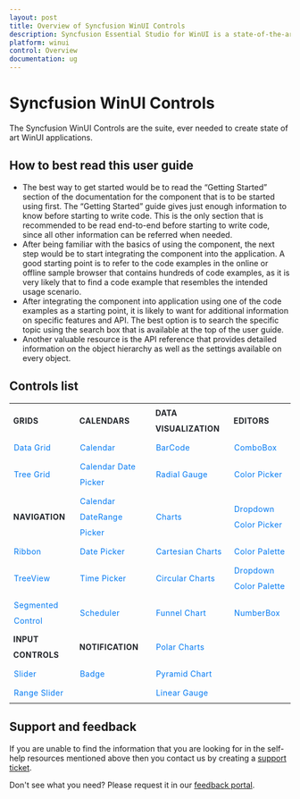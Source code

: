 ```yaml
---
layout: post
title: Overview of Syncfusion WinUI Controls
description: Syncfusion Essential Studio for WinUI is a state-of-the-art WinUI toolkit for developing Windows apps.
platform: winui
control: Overview
documentation: ug
---
```


# Syncfusion WinUI Controls

The Syncfusion WinUI Controls are the suite, ever needed to create state of art WinUI applications.

## How to best read this user guide

* The best way to get started would be to read the “Getting Started” section of the documentation for the component that is to be started using first. The “Getting Started” guide gives just enough information to know before starting to write code. This is the only section that is recommended to be read end-to-end before starting to write code, since all other information can be referred when needed.
* After being familiar with the basics of using the component, the next step would be to start integrating the component into the application. A good starting point is to refer to the code examples in the online or offline sample browser that contains hundreds of code examples, as it is very likely that to find a code example that resembles the intended usage scenario.
* After integrating the component into application using one of the code examples as a starting point, it is likely to want for additional information on specific features and API. The best option is to search the specific topic using the search box that is available at the top of the user guide.
* Another valuable resource is the API reference that provides detailed information on the object hierarchy as well as the settings available on every object.

## Controls list

<style>
#table
{
border:0 !important;
line-height: 2!important;
}

tr
{
border:0 !important;
}

td
{
border:0 !important;
}

#anchor
{
text-decoration: none!important; 
font-size: 14px!important; 
color: #0079F3!important;
letter-spacing: 0.47px!important;
text-align: left!important;
}
#title
{
font-size: 14px!important;
color: #22252A!important;
letter-spacing: 0.47px!important;
text-align: left!important;
font-weight: bold!important;
border:0 !important;
background-color:transparent!important;
}

</style>


<table id="table">
<tbody>
<colgroup>
<col style="width: 170px">
<col style="width: 210px">
<col style="width: 190px">
<col style="width: 158px">
</colgroup>

  <tr>
    <th id="title">GRIDS</th>
    <th id="title">CALENDARS</th>
    <th id="title">DATA VISUALIZATION</th>
    <th id="title">EDITORS</th>
  </tr>
  <tr>
    <td><a id="anchor"  href="https://help.syncfusion.com/winui/datagrid/getting-started" >Data Grid</a> </td>
    <td><a id="anchor"  href="https://help.syncfusion.com/winui/calendar/getting-started" >Calendar</a> </td>
    <td><a id="anchor"  href="https://help.syncfusion.com/winui/barcode/getting-started" >BarCode</a></td>
    <td><a id="anchor" href="https://help.syncfusion.com/winui/combobox/getting-started">ComboBox</a></td>
  </tr>
  <tr>
    <td><a id="anchor"  href="https://help.syncfusion.com/winui/treegrid/getting-started">Tree Grid</a></td>
    <td><a id="anchor"  href="https://help.syncfusion.com/winui/calendar-date-picker/getting-started">Calendar Date Picker</a></td>
    <td><a id="anchor"  href="https://help.syncfusion.com/winui/radial-gauge/getting-started">Radial Gauge</a></td>
    <td><a id="anchor"  href="https://help.syncfusion.com/winui/color-picker/getting-started">Color Picker</a></td>
  </tr>
  <tr>
    <td id="title">NAVIGATION</td>
    <td><a id="anchor"  href="https://help.syncfusion.com/winui/calendar-daterange-picker/getting-started">Calendar DateRange Picker</a></td>
    <td><a id="anchor"  href="https://help.syncfusion.com/winui/chart/getting-started" >Charts</a> </td>
    <td><a id="anchor"  href="https://help.syncfusion.com/winui/dropdown-color-picker/getting-started">Dropdown Color Picker</a></td>
  </tr>
  <tr>
    <td><a id="anchor"  href="https://help.syncfusion.com/winui/ribbon/getting-started" >Ribbon</a></td>
    <td><a id="anchor"  href="https://help.syncfusion.com/winui/date-picker/getting-started" >Date Picker</a></td>
    <td><a id="anchor"  href="https://help.syncfusion.com/winui/cartesian-charts/getting-started">Cartesian Charts</a></td>
    <td><a id="anchor"  href="https://help.syncfusion.com/winui/color-palette/getting-started">Color Palette</a></td>
  </tr>
  <tr>
    <td><a id="anchor"  href="https://help.syncfusion.com/winui/treeview/getting-started" >TreeView</a></td>
    <td><a id="anchor"  href="https://help.syncfusion.com/winui/time-picker/getting-started">Time Picker</a></td>
    <td><a id="anchor"  href="https://help.syncfusion.com/winui/circular-charts/getting-started">Circular Charts</a></td>
    <td><a id="anchor"  href="https://help.syncfusion.com/winui/dropdown-color-palette/getting-started">Dropdown Color Palette</a></td>
  </tr>
  <tr>
    <td><a id="anchor"  href="https://help.syncfusion.com/winui/segmentedcontrol/getting-started" >Segmented Control</a></td>
    <td><a id="anchor"  href="https://help.syncfusion.com/winui/scheduler/getting-started">Scheduler</a></td>
    <td><a id="anchor"  href="https://help.syncfusion.com/winui/funnel-chart/getting-started">Funnel Chart</a></td>
    <td><a id="anchor"  href="https://help.syncfusion.com/winui/numberbox/getting-started" >NumberBox</a></td>
  </tr>
  <tr>
    <td id="title">INPUT CONTROLS</td>
    <td id="title">NOTIFICATION</td>
    <td><a id="anchor"  href="https://help.syncfusion.com/winui/polar-chart/getting-started">Polar Charts</a></td>
    <td></td>
  </tr>
  <tr>
    <td><a id="anchor"  href="https://help.syncfusion.com/winui/slider/getting-started">Slider</a></td>
    <td><a id="anchor"  href="https://help.syncfusion.com/winui/badge/getting-started">Badge</a></td>
    <td><a id="anchor"  href="https://help.syncfusion.com/winui/pyramid-chart/getting-started">Pyramid Chart</a></td>
    <td></td>
  </tr>
  <tr>
    <td><a id="anchor"  href="https://help.syncfusion.com/winui/rangeslider/getting-started">Range Slider</a></td>
    <td></td>
    <td><a id="anchor"  href="https://help.syncfusion.com/winui/linear-gauge/getting-started" >Linear Gauge</a></td>
    <td></td>
  </tr>
</tbody>
</table>

## Support and feedback

If you are unable to find the information that you are looking for in the self-help resources mentioned above then you contact us by creating a [support ticket](https://www.syncfusion.com/support/directtrac/incidents).

Don't see what you need? Please request it in our [feedback portal](https://www.syncfusion.com/feedback/winui).